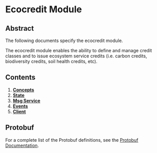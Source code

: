 # Ecocredit Module

## Abstract

The following documents specify the ecocredit module.

The ecocredit module enables the ability to define and manage credit classes and to issue ecosystem service credits (i.e. carbon credits, biodiversity credits, soil health credits, etc).

## Contents

1. **[Concepts](01_concepts.md)**
2. **[State](02_state.md)**
3. **[Msg Service](03_messages.md)**
4. **[Events](04_events.md)**
5. **[Client](05_client.md)**

## Protobuf

For a complete list of the Protobuf definitions, see the [Protobuf Documentation](./protobuf.html).
